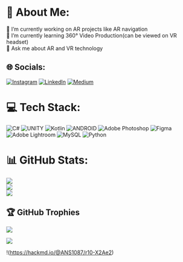 # 💫 About Me:
🔭 I’m currently working on AR projects like AR navigation<br>🌱 I’m currently learning 360° Video Production(can be viewed on VR headset)<br>💬 Ask me about AR and VR technology


## 🌐 Socials:
[![Instagram](https://img.shields.io/badge/Instagram-%23E4405F.svg?logo=Instagram&logoColor=white)](https://instagram.com/pic.ed_shrey) [![LinkedIn](https://img.shields.io/badge/LinkedIn-%230077B5.svg?logo=linkedin&logoColor=white)](https://linkedin.com/in/shreykhetan1087) [![Medium](https://img.shields.io/badge/Medium-12100E?logo=medium&logoColor=white)](https://medium.com/@shreykhetan) 

# 💻 Tech Stack:
![C#](https://img.shields.io/badge/c%23-%23239120.svg?style=for-the-badge&logo=c-sharp&logoColor=white) ![UNITY](https://img.shields.io/badge/Unity-%2320232a.svg?style=for-the-badge&logo=unity&logoColor=white) ![Kotlin](https://img.shields.io/badge/kotlin-%230095D5.svg?style=for-the-badge&logo=kotlin&logoColor=white) ![ANDROID](https://img.shields.io/badge/android-%2320232a.svg?style=for-the-badge&logo=android&logoColor=%a4c639) ![Adobe Photoshop](https://img.shields.io/badge/adobephotoshop-%2331A8FF.svg?style=for-the-badge&logo=adobephotoshop&logoColor=white) 	![Figma](https://img.shields.io/badge/figma-%23F24E1E.svg?style=for-the-badge&logo=figma&logoColor=white) ![Adobe Lightroom](https://img.shields.io/badge/Adobe%20Lightroom-31A8FF.svg?style=for-the-badge&logo=Adobe%20Lightroom&logoColor=white) ![MySQL](https://img.shields.io/badge/mysql-%2300f.svg?style=for-the-badge&logo=mysql&logoColor=white) ![Python](https://img.shields.io/badge/python-3670A0?style=for-the-badge&logo=python&logoColor=ffdd54)
# 📊 GitHub Stats:
![](https://github-readme-stats.vercel.app/api?username=ANS1087&theme=radical&hide_border=false&include_all_commits=false&count_private=false)<br/>
![](https://github-readme-streak-stats.herokuapp.com/?user=ANS1087&theme=radical&hide_border=false)<br/>
![](https://github-readme-stats.vercel.app/api/top-langs/?username=ANS1087&theme=radical&hide_border=false&include_all_commits=false&count_private=false&layout=compact)

## 🏆 GitHub Trophies
![](https://github-profile-trophy.vercel.app/?username=ANS1087&theme=onedark&no-frame=false&no-bg=true&margin-w=4)

<!-- Proudly created with GPRM ( https://gprm.itsvg.in ) -->


[![](https://visitcount.itsvg.in/api?id=ANS1087&label=Profile%20Views&pretty=false)](https://visitcount.itsvg.in)


!(https://hackmd.io/@ANS1087/r10-X2Ae2)
